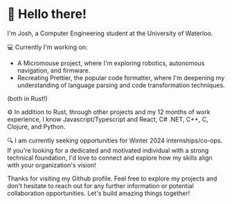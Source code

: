 # 👋 Hello there! 
I'm Josh, a Computer Engineering student at the University of Waterloo.

💻 Currently I'm working on: 
- A Micromouse project, where I'm exploring robotics, autonomous navigation, and firmware.
- Recreating Prettier, the popular code formatter, where I'm deepening my understanding of language parsing and code transformation techniques.

(both in Rust!)

⚙️ In addition to Rust, through other projects and my 12 months of work experience, I know Javascript/Typescript and React, C# .NET, C++, C, Clojure, and Python.

🔍 I am currently seeking opportunities for Winter 2024 internships/co-ops. If you're looking for a dedicated and motivated individual with a strong technical foundation, I'd love to connect and explore how my skills align with your organization's vision!

Thanks for visiting my Github profile. Feel free to explore my projects and don't hesitate to reach out for any further information or potential collaboration opportunities. Let's build amazing things together!

